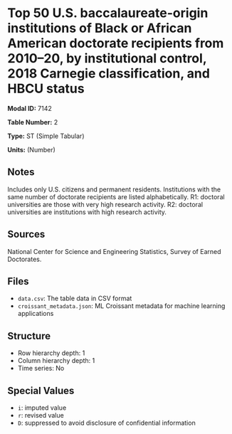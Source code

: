 # Top 50 U.S. baccalaureate-origin institutions of Black or African American doctorate recipients from 2010&#8211;20, by institutional control, 2018&#160;Carnegie&#160;classification, and HBCU status

**Modal ID:** 7142

**Table Number:** 2

**Type:** ST (Simple Tabular)

**Units:** (Number)

## Notes

Includes only U.S. citizens and permanent residents. Institutions with the same number of doctorate recipients are listed alphabetically. R1: doctoral universities are those with very high research activity. R2: doctoral universities are institutions with high research activity.

## Sources

National Center for Science and Engineering Statistics, Survey of Earned Doctorates.

## Files

- `data.csv`: The table data in CSV format
- `croissant_metadata.json`: ML Croissant metadata for machine learning applications

## Structure

- Row hierarchy depth: 1
- Column hierarchy depth: 1
- Time series: No

## Special Values

- `i`: imputed value
- `r`: revised value
- `D`: suppressed to avoid disclosure of confidential information

